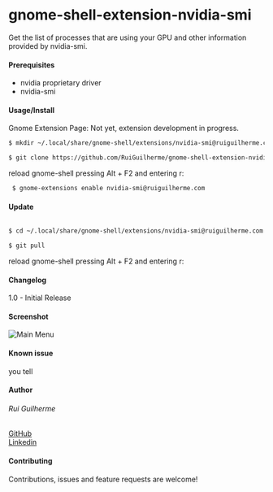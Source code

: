 # gnome-shell-extension-nvidia-smi

Get the list of processes that are using your GPU and other information provided by nvidia-smi.

#### Prerequisites

<ul>

<li>nvidia proprietary driver</li>

<li>nvidia-smi</li>

</ul> 



#### Usage/Install

Gnome Extension Page: Not yet, extension development in progress.

```bash
$ mkdir ~/.local/share/gnome-shell/extensions/nvidia-smi@ruiguilherme.com

$ git clone https://github.com/RuiGuilherme/gnome-shell-extension-nvidia-smi.git ~/.local/share/gnome-shell/extensions/nvidia-smi@ruiguilherme.com

```
reload gnome-shell pressing Alt + F2 and entering r:

```bash
 $ gnome-extensions enable nvidia-smi@ruiguilherme.com
```


#### Update

```bash

$ cd ~/.local/share/gnome-shell/extensions/nvidia-smi@ruiguilherme.com

$ git pull

```
reload gnome-shell pressing Alt + F2 and entering r:

#### Changelog

1.0 - Initial Release

#### Screenshot
![Main Menu](https://i.imgur.com/5mzw1WV.png)

#### Known issue

you tell

#### Author
###### Rui Guilherme

[GitHub](https://github.com/RuiGuilherme/)
<br />
[Linkedin](https://www.linkedin.com/in/rui-guilherme/)

#### Contributing

Contributions, issues and feature requests are welcome!
